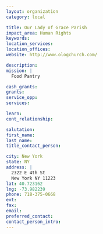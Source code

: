 ```yaml
---
layout: organization
category: local

title: Our Lady of Grace Parish
impact_area: Human Rights
keywords: 
location_services: 
location_offices: 
website: http://www.ologchurch.com/

description: 
mission: |
  Food Pantry

cash_grants: 
grants: 
service_opp: 
services: 

learn: 
cont_relationship: 

salutation: 
first_name: 
last_name: 
title_contact_person: 

city: New York
state: NY
address: |
  2322 E 4th St  
  New York NY 11223
lat: 40.723162
lng: -73.982239
phone: 718-375-0668
ext: 
fax: 
email: 
preferred_contact: 
contact_person_intro: 
---
```

